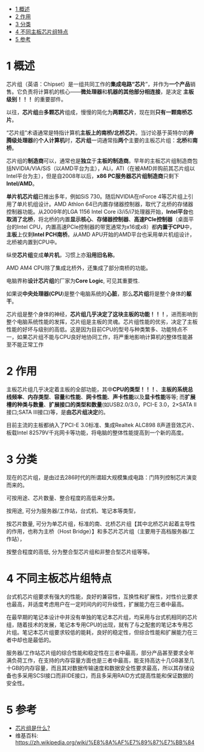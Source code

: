
<!-- @import "[TOC]" {cmd="toc" depthFrom=1 depthTo=6 orderedList=false} -->

<!-- code_chunk_output -->

* [1 概述](#1-概述)
* [2 作用](#2-作用)
* [3 分类](#3-分类)
* [4 不同主板芯片组特点](#4-不同主板芯片组特点)
* [5 参考](#5-参考)

<!-- /code_chunk_output -->

# 1 概述

芯片组（英语：Chipset）是一组共同工作的**集成电路“芯片**”，并作为**一个产品**销售。它负责将计算机的核心——**微处理器**和**机器的其他部分相连接**，是决定 **主板级别！！！** 的重要部件。

以往，**芯片组**由**多颗芯片**组成，慢慢的简化为**两颗芯片**，现在则**只有一颗南桥芯片**。

“芯片组”术语通常是特指计算机**主板上的南桥/北桥芯片**。当讨论基于英特尔的**奔腾级处理器**的**个人计算机**时，**芯片组**一词通常指**两个**主要的主板芯片组：**北桥**和**南桥**。

芯片组的**制造商**可以，通常也是**独立**于**主板的制造商**。早年的主板芯片组制造商包括NVIDIA/VIA/SiS（以AMD平台为主），ALi，ATI（在被AMD并购前其芯片组以Intel平台为主），但是自2008年以后，**x86 PC服务器芯片组制造商**只剩下**Intel/AMD**。

**单片机芯片组**已推出多年，例如SiS 730。随后NVIDIA在nForce 4等芯片组上引用了单片机组设计。AMD Athlon 64已内置存储器控制器，取代了北桥的存储器控制器功能。从2009年的LGA 1156 Intel Core i3/i5/i7处理器开始，**Intel平台**也**取消了北桥**，将北桥的内置**显示核心**、**存储器控制器**、**高速PCIe控制器**（桌面平台的Intel CPU，内置高速PCIe控制器的带宽通常为x16或x8）都**内置于CPU**中，**主板**上仅剩**Intel PCH南桥**。从AMD APU开始的AMD平台也采用单片机组设计，北桥被内置到CPU中。

纵使**芯片组**变成**单片机**，习惯上亦**沿用旧名称**。

AMD AM4 CPU除了集成北桥外，还集成了部分南桥的功能。

电脑界称**设计芯片组**的厂家为**Core Logic**, 可见其重要性.

如果说**中央处理器(CPU**)是整个电脑系统的**心脏**，那么**芯片组**将是整个身体的**躯干**。

芯片组是整个身体的神经，**芯片组几乎决定了这块主板的功能！！！**，进而影响到整个电脑系统性能的发挥，芯片组是主板的灵魂。芯片组性能的优劣，决定了主板性能的好坏与级别的高低。这是因为目前CPU的型号与种类繁多、功能特点不一，如果芯片组不能与CPU良好地协同工作，将严重地影响计算机的整体性能甚至不能正常工作

# 2 作用

主板芯片组几乎决定着主板的全部功能，其中**CPU的类型！！！**、**主板的系统总线频率**、**内存类型**、**容量**和**性能**、**网卡性能**、**声卡性能**以及**显卡性能**等等; 而**扩展槽的种类与数量**、**扩展接口的类型和数量**(如USB2.0/3.0，PCI-E 3.0，2×SATA II接口;SATA III接口)等，是**由芯片组决定**的。

目前主流的主板都纳入了PCI-E 3.0标准、集成Realtek ALC898 8声道音效芯片、板载Intel 82579V千兆网卡等功能，将电脑的整体性能提高到一个新的高度。

# 3 分类

现在的芯片组，是由过去286时代的所谓超大规模集成电路：门阵列控制芯片演变而来的。

可按用途、芯片数量、整合程度的高低来分类。

按用途, 可分为服务器/工作站，台式机、笔记本等类型，

按芯片数量, 可分为单芯片组，标准的南、北桥芯片组【其中北桥芯片起着主导性的作用，也称为主桥（Host Bridge）】和多芯片芯片组（主要用于高档服务器/工作站），

按整合程度的高低, 分为整合型芯片组和非整合型芯片组等等。

# 4 不同主板芯片组特点

台式机芯片组要求有强大的性能，良好的兼容性，互换性和扩展性，对性价比要求也最高，并适度考虑用户在一定时间内的可升级性，扩展能力在三者中最高。

在最早期的笔记本设计中并没有单独的笔记本芯片组，均采用与台式机相同的芯片组，随着技术的发展，笔记本专用CPU的出现，就有了与之配套的笔记本专用芯片组。笔记本芯片组要求较低的能耗，良好的稳定性，但综合性能和扩展能力在三者中却也是最低的。

服务器/工作站芯片组的综合性能和稳定性在三者中最高，部分产品甚至要求全年满负荷工作，在支持的内存容量方面也是三者中最高，能支持高达十几GB甚至几十GB的内存容量，而且其对数据传输速度和数据安全性要求最高，所以其存储设备也多采用SCSI接口而非IDE接口，而且多采用RAID方式提高性能和保证数据的安全性。

# 5 参考

- [芯片组是什么?](https://www.bilibili.com/read/cv225339/)
- 维基百科: https://zh.wikipedia.org/wiki/%E8%8A%AF%E7%89%87%E7%BB%84
